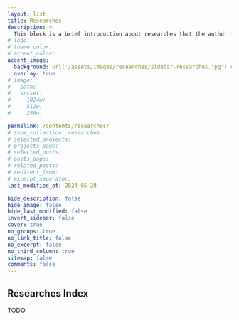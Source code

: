 ```yaml
---
layout: list
title: Researches
description: >
  This block is a brief introduction about researches that the author focuses on.
# logo:
# theme_color:
# accent_color:
accent_image:
  background: url('/assets/images/researches/sidebar-researches.jpg') center/cover
  overlay: true
# image:
#   path:
#   srcset:
#     1024w:
#     512w:
#     256w:

permalink: /contents/researches/
# show_collection: researches
# selected_projects:
# projects_page:
# selected_posts:
# posts_page:
# related_posts:
# redirect_from:
# excerpt_separator:
last_modified_at: 2024-05-28

hide_description: false
hide_image: false
hide_last_modified: false
invert_sidebar: false
cover: true
no_groups: true
no_link_title: false
no_excerpt: false
no_third_column: true
sitemap: false
comments: false
---
```


## Researches Index

TODO
